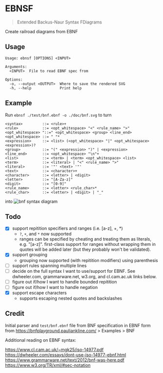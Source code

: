 # EBNSF
> Extended Backus-Naur Syntax FDiagrams

Create railroad diagrams from EBNF

## Usage
```
Usage: ebnsf [OPTIONS] <INPUT>

Arguments:
  <INPUT>  File to read EBNF spec from

Options:
  -o, --output <OUTPUT>  Where to save the rendered SVG
  -h, --help             Print help
```

## Example
Run `ebnsf ./test/bnf.ebnf -o ./doc/bnf.svg` to turn

```ebnf
<syntax>         ::= <rule>+
<rule>           ::= <opt_whitespace> "<" <rule_name> ">" <opt_whitespace> "::=" <opt_whitespace> <group> <line_end>
<opt_whitespace> ::= " "*
<expression>     ::= <list> (<opt_whitespace> "|" <opt_whitespace> <expression>)?
<group>          ::= "(" <expression> ")" | <expression>
<line_end>       ::= <opt_whitespace> "\n"+
<list>           ::= <term> | <term> <opt_whitespace> <list>
<term>           ::= <literal> | "<" <rule_name> ">"
<literal>        ::= '"' <text> '"'
<text>           ::= <character>+
<character>      ::= <letter> | <digit>
<letter>         ::= "[A-Za-z]"
<digit>          ::= "[0-9]"
<rule_name>      ::= <letter> <rule_char>*
<rule_char>      ::= <letter> | <digit> | "_"
```
into
![bnf syntax diagram](https://github.com/user-attachments/assets/1971639c-0420-4878-b05e-c3884fbc5b61)
## Todo
- [x] support repitition specifiers and ranges (i.e. [a-z], +, *)
    - `?`, `+`, and `*` now supported
    - ranges can be specified by cheating and treating them as literals, e.g. "[a-z]".
      first-class support for ranges without wrapping them in quotes will be added later
      (but they probably won't be validated).
- [x] support grouping
    - grouping now supported (with repitition modifiers) using parenthesis
- [ ] support rules spanning multiple lines
- [ ] decide on the full syntax I want to use/support for EBNF.
    See dwheeler.com, grammarware.net, w3.org, and cl.cam.ac.uk links below.
- [ ] figure out if/how I want to handle bounded repitition
- [ ] figure out if/how I want to handle negation
- [x] support escape characters
    - supports escaping nested quotes and backslashes

## Credit
Initial parser and `test/bnf.ebnf` file from BNF specification in EBNF form from https://bnfplayground.pauliankline.com/ > Examples > BNF

Additional reading on EBNF syntax:

https://www.cl.cam.ac.uk/~mgk25/iso-14977.pdf
https://dwheeler.com/essays/dont-use-iso-14977-ebnf.html
https://www.grammarware.net/text/2012/bnf-was-here.pdf
https://www.w3.org/TR/xml/#sec-notation

